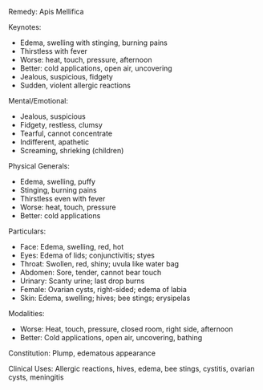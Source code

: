 Remedy: Apis Mellifica

Keynotes:
- Edema, swelling with stinging, burning pains
- Thirstless with fever
- Worse: heat, touch, pressure, afternoon
- Better: cold applications, open air, uncovering
- Jealous, suspicious, fidgety
- Sudden, violent allergic reactions

Mental/Emotional:
- Jealous, suspicious
- Fidgety, restless, clumsy
- Tearful, cannot concentrate
- Indifferent, apathetic
- Screaming, shrieking (children)

Physical Generals:
- Edema, swelling, puffy
- Stinging, burning pains
- Thirstless even with fever
- Worse: heat, touch, pressure
- Better: cold applications

Particulars:
- Face: Edema, swelling, red, hot
- Eyes: Edema of lids; conjunctivitis; styes
- Throat: Swollen, red, shiny; uvula like water bag
- Abdomen: Sore, tender, cannot bear touch
- Urinary: Scanty urine; last drop burns
- Female: Ovarian cysts, right-sided; edema of labia
- Skin: Edema, swelling; hives; bee stings; erysipelas

Modalities:
- Worse: Heat, touch, pressure, closed room, right side, afternoon
- Better: Cold applications, open air, uncovering, bathing

Constitution: Plump, edematous appearance

Clinical Uses: Allergic reactions, hives, edema, bee stings, cystitis, ovarian cysts, meningitis